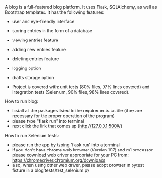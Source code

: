 A blog is a full-featured blog platform. It uses Flask, SQLAlchemy, as well as Bootstrap templates. It has the following features:
- user and eye-friendly interface
- storing entries in the form of a database
- viewing entries feature
- adding new entries feature
- deleting entries feature
- logging option
- drafts storage option

- Project is covered with: unit tests (80% files, 97% lines covered) and integration tests (Selenium, 90% files, 98% lines covered). 

How to run blog:
- install all the packages listed in the requirements.txt file (they are necessary for the proper operation of the program)
- please type "flask run" into terminal
- next click the link that comes up (http://127.0.0.1:5000/)

How to run Selenium tests:
- please run the app by typing 'flask run' into a terminal 
- if you don't have chrome web browser (Version 107) and m1 processor please download web driver appropriate for your PC from:
https://chromedriver.chromium.org/downloads
- also, when using other web driver, please adopt browser in pytest fixture in a blog/tests/test_selenium.py
